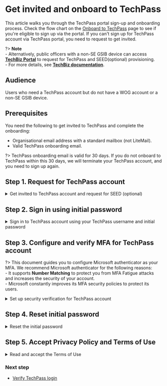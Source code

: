 # Get invited and onboard to TechPass

This article walks you through the TechPass portal sign-up and onboarding process. Check the flow chart on the [Onboard to TechPass](onboard-to-techpass) page to see if you're eligible to sign up via the portal. If you can't sign up for TechPass account via TechPass portal, you need to request to get invited.

?> **Note**<br>- Alternatively, public officers with a non-SE GSIB device can access [**TechBiz Portal**](https://portal.techbiz.suite.gov.sg) to request for TechPass and SEED(optional) provisioning. <br>- For more details, see [**TechBiz documentation**](https://docs.developer.tech.gov.sg/docs/techbiz-documentation/).


## Audience

Users who need a TechPass account but do not have a WOG account or a non-SE GSIB device.

## Prerequisites

You need the following to get invited to TechPass and complete the onboarding:

- Organisational email address with a standard mailbox (not LiteMail).
- Valid TechPass onboarding email.

?> TechPass onboarding email is valid for 30 days. If you do not onboard to TechPass within this 30 days, we will terminate your TechPass account, and you need to sign up again.



## Step 1. Request for TechPass account

<details data-is-open="true" data-is-size="medium"> <summary>Get invited to TechPass account and request for SEED (optional)</summary>

1. Contact your project manager or the reporting officer to request for TechPass account and SEED provisioning(optional).

!> To access service such as SGTS and GCC 2.0 resources through an Internet Device, you need to onboard that device to SEED.

2. Provide the required details in this request such as your organisational email address, mobile phone number and project name.

   Project manager or the reporting officer contacts the sponsoring agency or the tenant admin to invite you to TechPass.

> **Additional information**:
  >
  > **When you are invited to TechPass**
  >- A TechPass account is provisioned for you and is in pending state.
  >- We'll send the TechPass onboarding email with your TechPass account or log in ID. 
  >- You need to activate the account within 30 days. 
  >- Your TechPass log in ID's domain will be ```techpass.gov.sg```.
  >- You will receive the initial password by SMS to the registered mobile number.
  
  >
  > **If SEED provisioning is successful**:
  >
  >- We'll send the SEED onboarding email within the next three business days.
  >- This email is valid only for 30 days.
  >- Ensure that you have activated your TechPass account before proceeding to onboard your Internet Device to SEED.
  >- If your SEED onboarding email has expired, you need to request again.

 
</details>

## Step 2. Sign in using initial password

<details data-is-open="true" data-is-size="medium">  <summary>Sign in to TechPass account using your TechPass username and initial password</summary>

 1. Go to the required Docs portal environment and click **Login**.

    - [Docs portal - staging environment](https://stg.docs.developer.tech.gov.sg/)
    - [Docs portal - production environment](https://docs.developer.tech.gov.sg/)

  2. Enter your TechPass username and click **Next**.

    ![vendor-sign-in-1](assets/support/Vendor_email.png)

  3. Enter the initial password and click **Sign in**.

    ![vendor-initial-pwd](assets/support/vendor-initial-password.png)

  4. Click **Next** to configure MFA for your TechPass account. 

   ![proceed-to-mfa-setup](assets/support/more-info-required.png ':size=500')

  </details>

## Step 3. Configure and verify MFA for TechPass account

?> This document guides you to configure Microsoft authenticator as your MFA. We recommend Microsoft authenticator for the following reasons:<br>- It supports **Number Matching** to protect you from MFA Fatigue attacks and increases the security of your account.<br>- Microsoft constantly improves its MFA security policies to protect its users.

<details data-is-open="true" data-is-size="medium">  <summary>Set up security verification for TechPass account</summary>

  1. Install Microsoft Authenticator on your mobile device.

  2. Click **Next** on your computer. 

    ![vendor-mfa-1](assets/support/vendor-mfa-1-new.png)

  3. On your mobile device, open Microsoft **Authenticator** and select **+ Add account** > **Work or School account**.
  4. Select **Scan a QR code**.
  5. Go back to your computer and click **Next**.

    ![vendor-mfa-2](assets/support/vendor-mfa-2-new.png)

  6. Scan the QR code on your computer screen and click **Next**. Your TechPass account gets activated and linked to the authenticator app.

     ![vendor-scan-qr-code](assets/support/vendor-mfa-3-new.png)

   A number is shown on your browser.
   
    ![number-mfa](assets/images/onboarding/po-non-se/number-mfa.png)

  7. On the Authenticator app, enter the number shown, and select **Yes** to authenticate your sign-in. 
   
    ![vendor-confirmed-mfa](assets/support/vendor-mfa-5-new.png)

  8. On your computer, click **Next**.
  9. Choose the country code, enter your mobile phone number and click **Next**.
  
    ![vendor-mfa-6](assets/support/vendor-mfa-6-new.png)

  You will receive a six-digit code on this phone number. 

  10. Enter the six-digit code and click **Next**.

  ![vendor-mfa-7](assets/support/vendor-mfa-7-new.png)

  Now your mobile phone is registered successfully to this account.

  11. Click **Next**.

  ![vendor-mfa-8](assets/support/vendor-mfa-8-new.png)

  11. When you see a success message, click **Done**.

  ![vendor-mfa-9](assets/support/vendor-mfa-9-new.png)

  Now you will be prompted to reset your initial password.
</details>

## Step 4. Reset initial password

<details data-is-open="true" data-is-size="medium">  <summary> Reset the initial password</summary>

  1. Enter your **initial password**, **new password** and retype the new password to confirm.

  2. Click **Sign in** to proceed to accept the Terms of Use.

  ![vendor-mfa-9](assets/support/vendor-update-initial-password.png)
</details>

## Step 5. Accept Privacy Policy and Terms of Use

<details data-is-open="true" data-is-size="medium"> <summary> Read and accept the Terms of Use</summary>

  1. Read the **Privacy Policy** and click **Accept**.
  2. Read the **Terms of Use** and click **Accept**.
  3. If SEED has been provisioned to you, read the **MDM AUP Policy** and click **Accept**.

  You have now successfully onboarded to your TechPass account. If you need to onboard your Internet Device to SEED, you can proceed now.

?> Refer to the [Prerequisites for onboarding your device to SEED](https://docs.developer.tech.gov.sg/docs/security-suite-for-engineering-endpoint-devices/#/prerequisites-for-onboarding) before you onboard your Internet Device to SEED.

</details>

### Next step

- [Verify TechPass login](log-in-with-techpass#log-in-to-a-service-using-your-techpass-account)


